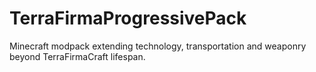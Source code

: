 # TerraFirmaProgressivePack
Minecraft modpack extending technology, transportation and weaponry beyond TerraFirmaCraft lifespan.
